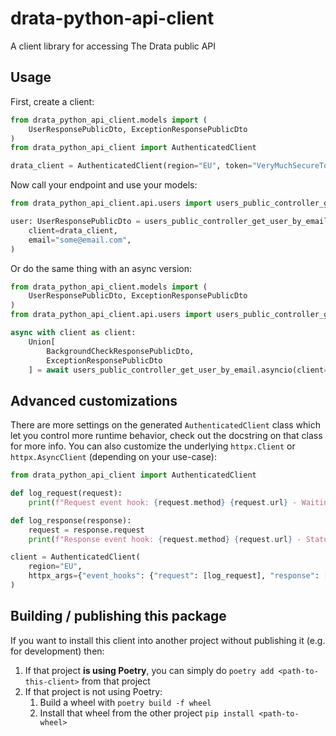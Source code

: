# drata-python-api-client
A client library for accessing The Drata public API 

## Usage
First, create a client:

```python
from drata_python_api_client.models import (
    UserResponsePublicDto, ExceptionResponsePublicDto
)
from drata_python_api_client import AuthenticatedClient

drata_client = AuthenticatedClient(region="EU", token="VeryMuchSecureToken")
```

Now call your endpoint and use your models:

```python
from drata_python_api_client.api.users import users_public_controller_get_user_by_email

user: UserResponsePublicDto = users_public_controller_get_user_by_email.sync(
    client=drata_client,
    email="some@email.com",
)
```

Or do the same thing with an async version:

```python
from drata_python_api_client.models import (
    UserResponsePublicDto, ExceptionResponsePublicDto
)
from drata_python_api_client.api.users import users_public_controller_get_user_by_email

async with client as client:
    Union[
        BackgroundCheckResponsePublicDto, 
        ExceptionResponsePublicDto
    ] = await users_public_controller_get_user_by_email.asyncio(client=client, email="some@email.com")
```

## Advanced customizations

There are more settings on the generated `AuthenticatedClient` class which let you control more runtime behavior, check out the docstring on that class for more info. You can also customize the underlying `httpx.Client` or `httpx.AsyncClient` (depending on your use-case):

```python
from drata_python_api_client import AuthenticatedClient

def log_request(request):
    print(f"Request event hook: {request.method} {request.url} - Waiting for response")

def log_response(response):
    request = response.request
    print(f"Response event hook: {request.method} {request.url} - Status {response.status_code}")

client = AuthenticatedClient(
    region="EU",
    httpx_args={"event_hooks": {"request": [log_request], "response": [log_response]}},
)

```

## Building / publishing this package

If you want to install this client into another project without publishing it (e.g. for development) then:
1. If that project **is using Poetry**, you can simply do `poetry add <path-to-this-client>` from that project
1. If that project is not using Poetry:
    1. Build a wheel with `poetry build -f wheel`
    1. Install that wheel from the other project `pip install <path-to-wheel>`
